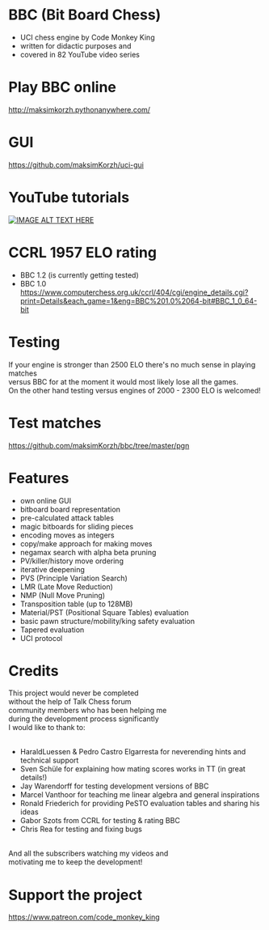 # BBC (Bit Board Chess)
 - UCI chess engine by Code Monkey King<br>
 - written for didactic purposes and<br>
 - covered in 82 YouTube video series

# Play BBC online
http://maksimkorzh.pythonanywhere.com/

# GUI
https://github.com/maksimKorzh/uci-gui

# YouTube tutorials
[![IMAGE ALT TEXT HERE](https://img.youtube.com/vi/QUNP-UjujBM/0.jpg)](https://www.youtube.com/watch?v=QUNP-UjujBM&list=PLmN0neTso3Jxh8ZIylk74JpwfiWNI76Cs)

# CCRL 1957 ELO rating
 - BBC 1.2 (is currently getting tested)
 - BBC 1.0 https://www.computerchess.org.uk/ccrl/404/cgi/engine_details.cgi?print=Details&each_game=1&eng=BBC%201.0%2064-bit#BBC_1_0_64-bit

# Testing
If your engine is stronger than 2500 ELO there's no much sense in playing matches<br>
versus BBC for at the moment it would most likely lose all the games.<br>
On the other hand testing versus engines of 2000 - 2300 ELO is welcomed!

# Test matches
https://github.com/maksimKorzh/bbc/tree/master/pgn

# Features
 - own online GUI
 - bitboard board representation
 - pre-calculated attack tables
 - magic bitboards for sliding pieces
 - encoding moves as integers
 - copy/make approach for making moves
 - negamax search with alpha beta pruning
 - PV/killer/history move ordering
 - iterative deepening
 - PVS (Principle Variation Search)
 - LMR (Late Move Reduction)
 - NMP (Null Move Pruning)
 - Transposition table (up to 128MB)
 - Material/PST (Positional Square Tables) evaluation
 - basic pawn structure/mobility/king safety evaluation
 - Tapered evaluation
 - UCI protocol

# Credits
  
  This project would never be completed<br>
  without the help of Talk Chess forum<br>
  community members who has been helping me<br>
  during the development process significantly<br>
  I would like to thank to:<br>
  <br>
   - HaraldLuessen & Pedro Castro Elgarresta for neverending hints and technical support
   - Sven Schüle for explaining how mating scores works in TT (in great details!)
   - Jay Warendorff for testing development versions of BBC<br>
   - Marcel Vanthoor for teaching me linear algebra and general inspirations
   - Ronald Friederich for providing PeSTO evaluation tables and sharing his ideas
   - Gabor Szots from CCRL for testing & rating BBC
   - Chris Rea for testing and fixing bugs
  <br>
  And all the subscribers watching my videos and<br>
  motivating me to keep the development!<br>

# Support the project
  https://www.patreon.com/code_monkey_king
  
  
  
  
  
